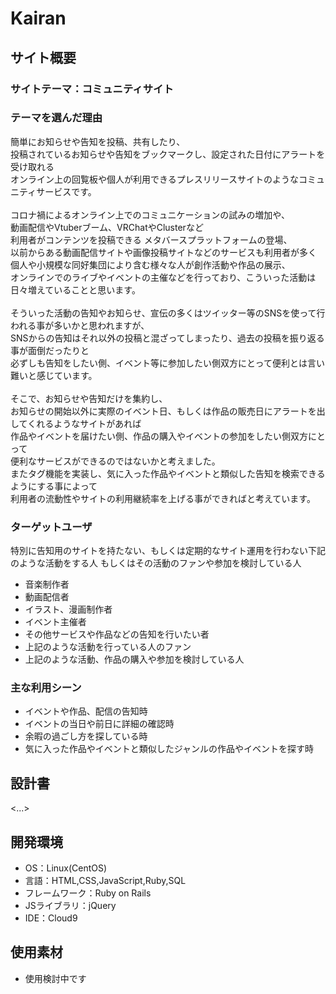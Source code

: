 # Kairan

## サイト概要

### サイトテーマ：コミュニティサイト

### テーマを選んだ理由
簡単にお知らせや告知を投稿、共有したり、  
投稿されているお知らせや告知をブックマークし、設定された日付にアラートを受け取れる  
オンライン上の回覧板や個人が利用できるプレスリリースサイトのようなコミュニティサービスです。  
<br>
コロナ禍によるオンライン上でのコミュニケーションの試みの増加や、  
動画配信やVtuberブーム、VRChatやClusterなど  
利用者がコンテンツを投稿できる  メタバースプラットフォームの登場、  
以前からある動画配信サイトや画像投稿サイトなどのサービスも利用者が多く  
個人や小規模な同好集団により含む様々な人が創作活動や作品の展示、  
オンラインでのライブやイベントの主催などを行っており、こういった活動は日々増えていることと思います。  
<br>
そういった活動の告知やお知らせ、宣伝の多くはツイッター等のSNSを使って行われる事が多いかと思われますが、  
SNSからの告知はそれ以外の投稿と混ざってしまったり、過去の投稿を振り返る事が面倒だったりと  
必ずしも告知をしたい側、イベント等に参加したい側双方にとって便利とは言い難いと感じています。  
<br>
そこで、お知らせや告知だけを集約し、  
お知らせの開始以外に実際のイベント日、もしくは作品の販売日にアラートを出してくれるようなサイトがあれば  
作品やイベントを届けたい側、作品の購入やイベントの参加をしたい側双方にとって  
便利なサービスができるのではないかと考えました。  
またタグ機能を実装し、気に入った作品やイベントと類似した告知を検索できるようにする事によって  
利用者の流動性やサイトの利用継続率を上げる事ができればと考えています。  

### ターゲットユーザ
特別に告知用のサイトを持たない、もしくは定期的なサイト運用を行わない下記のような活動をする人
もしくはその活動のファンや参加を検討している人

- 音楽制作者
- 動画配信者
- イラスト、漫画制作者
- イベント主催者
- その他サービスや作品などの告知を行いたい者
- 上記のような活動を行っている人のファン
- 上記のような活動、作品の購入や参加を検討している人

### 主な利用シーン
- イベントや作品、配信の告知時
- イベントの当日や前日に詳細の確認時
- 余暇の過ごし方を探している時
- 気に入った作品やイベントと類似したジャンルの作品やイベントを探す時

## 設計書
<...>

## 開発環境
- OS：Linux(CentOS)
- 言語：HTML,CSS,JavaScript,Ruby,SQL
- フレームワーク：Ruby on Rails
- JSライブラリ：jQuery
- IDE：Cloud9

## 使用素材
- 使用検討中です